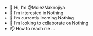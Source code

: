 - 👋 Hi, I’m @MoiezMaknojiya
- 👀 I’m interested in Nothing
- 🌱 I’m currently learning Nothing
- 💞️ I’m looking to collaborate on Nothing
- 📫 How to reach me ...

<!---
MoiezMaknojiya/MoiezMaknojiya is a ✨ special ✨ repository because its `README.md` (this file) appears on your GitHub profile.
You can click the Preview link to take a look at your changes.
--->
